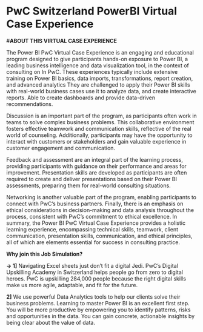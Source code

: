 # **PwC Switzerland PowerBI Virtual Case Experience**

#**ABOUT THIS VIRTUAL CASE EXPERIENCE**

The Power BI PwC Virtual Case Experience is an engaging and educational program designed to give participants hands-on exposure to Power BI, a leading business intelligence and data visualization tool, in the context of consulting on In PwC. These experiences typically include extensive training on Power BI basics, data imports, transformations, report creation, and advanced analytics They are challenged to apply their Power BI skills with real-world business cases use it to analyze data, and create interactive reports. Able to create dashboards and provide data-driven recommendations.

Discussion is an important part of the program, as participants often work in teams to solve complex business problems. This collaborative environment fosters effective teamwork and communication skills, reflective of the real world of counseling. Additionally, participants may have the opportunity to interact with customers or stakeholders and gain valuable experience in customer engagement and communication.

Feedback and assessment are an integral part of the learning process, providing participants with guidance on their performance and areas for improvement. Presentation skills are developed as participants are often required to create and deliver presentations based on their Power BI assessments, preparing them for real-world consulting situations.

Networking is another valuable part of the program, enabling participants to connect with PwC’s business partners. Finally, there is an emphasis on ethical considerations in decision-making and data analysis throughout the process, consistent with PwC’s commitment to ethical excellence. In summary, the Power BI PwC Virtual Case Experience provides a holistic learning experience, encompassing technical skills, teamwork, client communication, presentation skills, communication, and ethical principles, all of which are elements essential for success in consulting practice.



**Why join this Job Simulation?**

**-> 1]** Navigating Excel sheets just don’t fit a digital Jedi. PwC’s Digital Upskilling Academy in Switzerland helps people go from zero to digital heroes. PwC is upskilling 284,000 people because the right digital skills make us more agile, adaptable, and fit for the future.



**2]** We use powerful Data Analytics tools to help our clients solve their business problems. Learning to master Power BI is an excellent first step. You will be more productive by empowering you to identify patterns, risks and opportunities in the data. You can gain concrete, actionable insights by being clear about the value of data.



